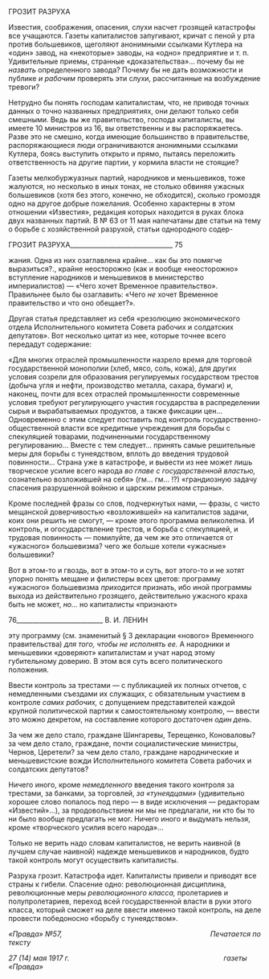 ГРОЗИТ РАЗРУХА

Известия, соображения, опасения, слухи насчет грозящей катастрофы все учащают­ся. Газеты капиталистов запугивают, кричат с пеной у рта против большевиков, щего­ляют анонимными ссылками Кутлера на «один» завод, на «некоторые» заводы, на «од­но» предприятие и т. п. Удивительные приемы, странные «доказательства»... почему бы не _назвать_ определенного завода? Почему бы не дать возможности и публике _и рабо­чим_ проверять эти слухи, рассчитанные на возбуждение тревоги?

Нетрудно бы понять господам капиталистам, что, не приводя точных данных о точно названных предприятиях, они делают только себя смешными. Ведь вы же правительст­во, господа капиталисты, вы имеете 10 министров из 16, вы ответственны и вы распо­ряжаетесь. Разве это не смешно, когда имеющие большинство в правительстве, распо­ряжающиеся люди ограничиваются анонимными ссылками Кутлера, боясь выступить открыто и прямо, пытаясь переложить ответственность на другие партии, у кормила власти не стоящие?

Газеты мелкобуржуазных партий, народников и меньшевиков, тоже жалуются, но несколько в иных тонах, не столько обвиняя ужасных большевиков (хотя без этого, ко­нечно, не обходится), сколько громоздя одно на другое добрые пожелания. Особенно характерны в этом отношении «Известия», редакция которых находится в руках блока двух названных партий. В № 63 от 11 мая напечатаны две статьи на тему о борьбе с хо­зяйственной разрухой, статьи однородного содер-

  

ГРОЗИТ РАЗРУХА________________________________ 75

жания. Одна из них озаглавлена крайне... как бы это помягче выразиться?., крайне не­осторожно (как и вообще «неосторожно» вступление народников и меньшевиков в ми­нистерство империалистов) — «Чего хочет Временное правительство». Правильнее было бы озаглавить: «Чего _не_ хочет Временное правительство и что оно обещает?».

Другая статья представляет из себя «резолюцию экономического отдела Исполни­тельного комитета Совета рабочих и солдатских депутатов». Вот несколько цитат из нее, которые точнее всего передадут содержание:

«Для многих отраслей промышленности назрело время для торговой государственной монополии (хлеб, мясо, соль, кожа), для других условия созрели для образования регулируемых государством тре­стов (добыча угля и нефти, производство металла, сахара, бумаги) и, наконец, почти для всех отраслей промышленности современные условия требуют регулирующего участия государства в распределении сырья и вырабатываемых продуктов, а также фиксации цен... Одновременно с этим следует поставить под контроль государственно-общественной власти все кредитные учреждения для борьбы с спекуляци­ей товарами, подчиненными государственному регулированию... Вместе с тем следует... принять самые решительные меры для борьбы с тунеядством, вплоть до введения трудовой повинности... Страна уже в катастрофе, и вывести из нее может лишь творческое усилие всего народа _во главе с государственной властью,_ сознательно возложившей на себя» (гм... гм... !?) «грандиозную задачу спасения разрушенной войною и царским режимом страны».

Кроме последней фразы со слов, подчеркнутых нами, — фразы, с чисто мещанской доверчивостью «возложившей» на капиталистов задачи, коих они решить не смогут, — кроме этого программа великолепна. И контроль, и огосударствление трестов, и борьба с спекуляцией, и трудовая повинность — помилуйте, да чем же это отличается от «ужасного» большевизма? чего же больше хотели «ужасные» большевики?

Вот в этом-то и гвоздь, вот в этом-то и суть, вот этого-то и не хотят упорно понять мещане и филистеры всех цветов: программу «ужасного» большевизма _приходится_ признать, ибо иной программы выхода из действительно грозящего, действительно ужасного краха быть не может, _но..._ но капиталисты «признают»

  

76___________________________ В. И. ЛЕНИН

эту программу (см. знаменитый § 3 декларации «нового» Временного правительства) _для того, чтобы не исполнять ее._ А народники и меньшевики «доверяют» капитали­стам и учат народ этому губительному доверию. В этом вся суть всего политического положения.

Ввести контроль за трестами — с публикацией их полных отчетов, с немедленными съездами их служащих, с обязательным участием в контроле _самих рабочих,_ с допуще­нием представителей каждой крупной политической партии к самостоятельному кон­тролю, — ввести это можно декретом, на составление которого достаточен _один день._

За чем же дело стало, граждане Шингаревы, Терещенко, Коноваловы? за чем дело стало, граждане, почти социалистические министры, Чернов, Церетели? за чем дело стало, граждане народнические и меньшевистские вожди Исполнительного комитета Совета рабочих и солдатских депутатов?

Ничего иного, кроме _немедленного_ введения такого контроля за трестами, за банка­ми, за торговлей, _за «тунеядцами»_ (удивительно хорошее слово попалось под перо — в виде исключения — редакторам «Известий»...), за продовольствием ни мы не предлага­ли, ни кто бы то ни было вообще предлагать не мог. Ничего иного и выдумать нельзя, кроме «творческого усилия всего народа»...

Только не верить надо словам капиталистов, не верить наивной (в лучшем случае наивной) надежде меньшевиков и народников, будто такой контроль могут осущест­вить капиталисты.

Разруха грозит. Катастрофа идет. Капиталисты привели и приводят все страны к ги­бели. Спасение одно: революционная дисциплина, революционные меры _революцион­ного класса,_ пролетариев и полупролетариев, переход всей государственной власти в руки этого класса, который сможет на деле ввести именно такой контроль, на деле про­вести победоносно «борьбу с тунеядством».

_«Правда» №57,                                                                           Печатается по тексту_

_27 (14) мая 1917 г.                                                                              газеты «Правда»_
